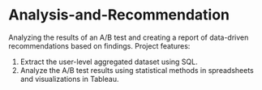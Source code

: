 # Analysis-and-Recommendation
Analyzing the results of an A/B test and creating a report of data-driven recommendations based on findings.
Project features:
1. Extract the user-level aggregated dataset using SQL.
2. Analyze the A/B test results using statistical methods in spreadsheets and visualizations in Tableau.
